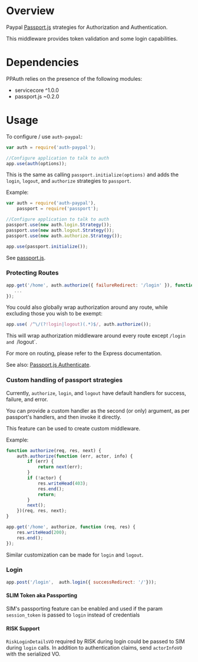 # Overview

Paypal [Passport.js](http://passportjs.org) strategies for Authorization and Authentication.

This middleware provides token validation and some login capabilities.

# Dependencies

PPAuth relies on the presence of the following modules:

* servicecore ^1.0.0
* passport.js ~0.2.0

# Usage

To configure / use `auth-paypal`:

```javascript
var auth = require('auth-paypal');

//Configure application to talk to auth
app.use(auth(options));
```

This is the same as calling `passport.initialize(options)` and adds the `login`, `logout`, and `authorize` strategies to `passport`.

Example:

```javascript
var auth = require('auth-paypal'),
    passport = require('passport');

//Configure application to talk to auth
passport.use(new auth.login.Strategy());
passport.use(new auth.logout.Strategy());
passport.use(new auth.authorize.Strategy());

app.use(passport.initialize());
```

See [passport.js](http://passportjs.org).

### Protecting Routes

```javascript
app.get('/home', auth.authorize({ failureRedirect: '/login' }), function(req, res) {
   ...
});
```

You could also globally wrap authorization around any route, while excluding those you wish to be exempt:

```javascript
app.use( /^\/(?!login|logout)(.*)$/, auth.authorize());
```

This will wrap authorization middleware around every route except `/login and `/logout`.

For more on routing, please refer to the Express documentation.

See also: [Passport.js Authenticate](http://passportjs.org/guide/authenticate/).

### Custom handling of passport strategies

Currently, `authorize`, `login`, and `logout` have default handlers for success, failure, and error.

You can provide a custom handler as the second (or only) argument, as per passport's handlers, and then invoke it directly.

This feature can be used to create custom middleware.

Example:

```javascript
function authorize(req, res, next) {
    auth.authorize(function (err, actor, info) {
        if (err) {
            return next(err);
        }
        if (!actor) {
            res.writeHead(403);
            res.end();
            return;
        }
        next();
    })(req, res, next);
}

app.get('/home', authorize, function (req, res) {
    res.writeHead(200);
    res.end();
});
```

Similar customization can be made for `login` and `logout`.

### Login

```javascript
app.post('/login',  auth.login({ successRedirect: '/'}));
```

#### SLIM Token aka Passporting

SIM's passporting feature can be enabled and used if the param `session_token` is passed to `login` instead of credentials

#### RISK Support

`RiskLoginDetailsVO` required by RISK during login could be passed to SIM during `login` calls. In addition to authentication claims, send `actorInfoVO` with the serialized VO.
